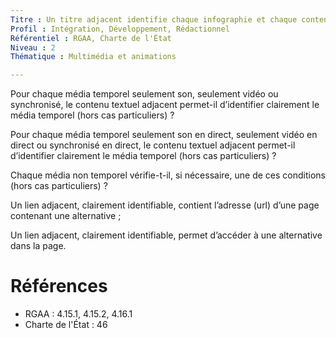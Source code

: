 ```yaml
---
Titre : Un titre adjacent identifie chaque infographie et chaque contenu vidéo ou audio.
Profil : Intégration, Développement, Rédactionnel
Référentiel : RGAA, Charte de l'État
Niveau : 2
Thématique : Multimédia et animations

---
```

Pour chaque média temporel seulement son, seulement vidéo ou synchronisé, le contenu textuel adjacent permet-il d’identifier clairement le média temporel (hors cas particuliers) ?

Pour chaque média temporel seulement son en direct, seulement vidéo en direct ou synchronisé en direct, le contenu textuel adjacent permet-il d’identifier clairement le média temporel (hors cas particuliers) ?

Chaque média non temporel vérifie-t-il, si nécessaire, une de ces conditions (hors cas particuliers) ?

Un lien adjacent, clairement identifiable, contient l’adresse (url) d’une page contenant une alternative ;

Un lien adjacent, clairement identifiable, permet d’accéder à une alternative dans la page.

# Références

*   RGAA : 4.15.1, 4.15.2, 4.16.1
*   Charte de l'État : 46
